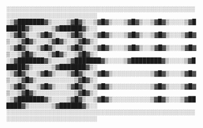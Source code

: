 ░░░░░░░░░░░░░░░░░░░░░░░░░░░░░░░░░░░░░░░░░░░░░░░░░░░░░░░░░░░░░░░░░░░░░░░░░░
░▒▓███████▓▒░░░░▒▓█▓▒░░▒▓█▓▒░░░▒▓█▓▒░░▒▓█▓▒░░░░▒▓██████▓▒░░░░░▒▓██████▓▒░░ 
░▒▓█▓▒░░▒▓█▓▒░░░▒▓█▓▒░░▒▓█▓▒░░░▒▓█▓▒░░▒▓█▓▒░░░▒▓█▓▒░░▒▓█▓▒░░░▒▓█▓▒░░▒▓█▓▒░ 
░▒▓█▓▒░░▒▓█▓▒░░░▒▓█▓▒░░▒▓█▓▒░░░▒▓█▓▒░░▒▓█▓▒░░░▒▓█▓▒░░▒▓█▓▒░░░▒▓█▓▒░░▒▓█▓▒░ 
░▒▓███████▓▒░░░░▒▓███████▓▒░░░░▒▓████████▓▒░░░░▒▓██████▓▒░░░░░▒▓███████▓▒░ 
░▒▓█▓▒░░▒▓█▓▒░░░▒▓█▓▒░░▒▓█▓▒░░░░░░░░░░▒▓█▓▒░░░▒▓█▓▒░░▒▓█▓▒░░░░░░░░░░▒▓█▓▒░ 
░▒▓█▓▒░░▒▓█▓▒░░░▒▓█▓▒░░▒▓█▓▒░░░░░░░░░░▒▓█▓▒░░░▒▓█▓▒░░▒▓█▓▒░░░░░░░░░░▒▓█▓▒░ 
░▒▓███████▓▒░░░░▒▓█▓▒░░▒▓█▓▒░░░░░░░░░░▒▓█▓▒░░░▒▓██████▓▒░░░░░░▒▓██████▓▒░░ 
░░░░░░░░░░░░░░░░░░░░░░░░░░░░░░░░░░░░░░░░░░░░░░░░░░░░░░░░░░░░░░░░░░░░░░░░░░                                                                                                                                                   
